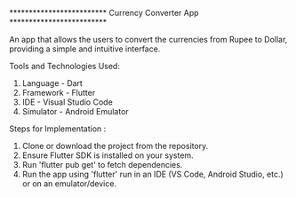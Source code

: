 ************************* Currency Converter App *************************

An app that allows the users to convert the currencies from Rupee to Dollar, providing a simple and intuitive interface.

Tools and Technologies Used:
1. Language - Dart
2. Framework - Flutter
3. IDE - Visual Studio Code
4. Simulator - Android Emulator

Steps for Implementation :
1. Clone or download the project from the repository.
2. Ensure Flutter SDK is installed on your system.
3. Run 'flutter pub get' to fetch dependencies.
4. Run the app using 'flutter' run in an IDE (VS Code, Android Studio, etc.) or on an emulator/device.


